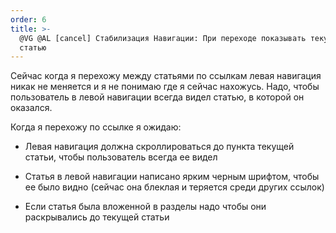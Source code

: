 ```yaml
---
order: 6
title: >-
  @VG @AL [cancel] Стабилизация Навигации: При переходе показывать текущую
  статью
---
```


Сейчас когда я перехожу между статьями по ссылкам левая навигация никак не меняется и я не понимаю где я сейчас нахожусь. Надо, чтобы пользователь в левой навигации всегда видел статью, в которой он оказался.

Когда я перехожу по ссылке я ожидаю:

-  Левая навигация должна скроллироваться до пункта текущей статьи, чтобы пользователь всегда ее видел

-  Статья в левой навигации написано ярким черным шрифтом, чтобы ее было видно (сейчас она блеклая и теряется среди других ссылок)

-  Если статья была вложенной в разделы надо чтобы они раскрывались до текущей статьи